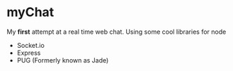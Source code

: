 # myChat

My  **first** attempt at a real time web chat. 
Using some cool libraries for node

- Socket.io
- Express
- PUG (Formerly known as Jade)



